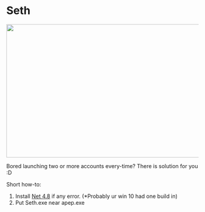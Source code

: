 
# Seth
 <p align="left">
  <img width="550" height="350" src="https://i.imgur.com/rW7ATm5.png">
</p>

Bored launching two or more accounts every-time?
There is solution for you :D

Short how-to:
1. Install [Net 4.8](https://dotnet.microsoft.com/en-us/download/dotnet-framework/net48) if any error. (*Probably ur win 10 had one build in)
2. Put Seth.exe near apep.exe


